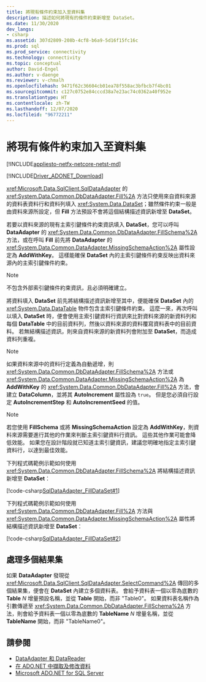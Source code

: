 ```yaml
---
title: 將現有條件約束加入至資料集
description: 描述如何將現有的條件約束新增至 DataSet。
ms.date: 11/30/2020
dev_langs:
- csharp
ms.assetid: 307d2809-208b-4cf8-b6a9-5d16f15fc16c
ms.prod: sql
ms.prod_service: connectivity
ms.technology: connectivity
ms.topic: conceptual
author: David-Engel
ms.author: v-daenge
ms.reviewer: v-chmalh
ms.openlocfilehash: 9471f62c36604cb01ea78f558ac3bfbcb7f4bc01
ms.sourcegitcommit: c127c0752e84cccd38a7e23ac74c0362a40f952e
ms.translationtype: HT
ms.contentlocale: zh-TW
ms.lasthandoff: 12/07/2020
ms.locfileid: "96772211"
---
```

# <a name="add-existing-constraints-to-a-dataset"></a>將現有條件約束加入至資料集

[!INCLUDE[appliesto-netfx-netcore-netst-md](../../includes/appliesto-netfx-netcore-netst-md.md)]

[!INCLUDE[Driver_ADONET_Download](../../includes/driver_adonet_download.md)]

<xref:Microsoft.Data.SqlClient.SqlDataAdapter> 的 <xref:System.Data.Common.DbDataAdapter.Fill%2A> 方法只使用來自資料來源的資料表資料行和資料列填入 <xref:System.Data.DataSet>；雖然條件約束一般是由資料來源所設定，但 **Fill** 方法預設不會將這個結構描述資訊新增至 **DataSet**。

若要以資料來源的現有主索引鍵條件約束資訊填入 **DataSet**，您可以呼叫 **DataAdapter** 的 <xref:System.Data.Common.DbDataAdapter.FillSchema%2A> 方法，或在呼叫 **Fill** 前先將 **DataAdapter** 的 <xref:System.Data.Common.DataAdapter.MissingSchemaAction%2A> 屬性設定為 **AddWithKey**。 這樣能確保 **DataSet** 內的主索引鍵條件約束反映出資料來源內的主索引鍵條件約束。

> [!NOTE]
> 不包含外部索引鍵條件約束資訊，且必須明確建立。

將資料填入 **DataSet** 前先將結構描述資訊新增至其中，便能確保 **DataSet** 內的 <xref:System.Data.DataTable> 物件包含主索引鍵條件約束。 這麼一來，再次呼叫以填入 **DataSet** 時，便會使用主索引鍵資料行資訊來比對資料來源的新資料列和每個 **DataTable** 中的目前資料列，然後以資料來源的資料覆寫資料表中的目前資料。 若無結構描述資訊，則來自資料來源的新資料列會附加至 **DataSet**，而造成資料列重複。

> [!NOTE]
> 如果資料來源中的資料行定義為自動遞增，則 <xref:System.Data.Common.DbDataAdapter.FillSchema%2A> 方法或 <xref:System.Data.Common.DataAdapter.MissingSchemaAction%2A> 為 **AddWithKey** 的 <xref:System.Data.Common.DbDataAdapter.Fill%2A> 方法，會建立 **DataColumn**，並將其 **AutoIncrement** 屬性設為 `true`。 但是您必須自行設定 **AutoIncrementStep** 和 **AutoIncrementSeed** 的值。

> [!NOTE]
> 若您使用 **FillSchema** 或將 **MissingSchemaAction** 設定為 **AddWithKey**，則資料來源需要進行其他的作業來判斷主索引鍵資料行資訊。 這些其他作業可能會降低效能。 如果您在設計階段就已知道主索引鍵資訊，建議您明確地指定主索引鍵資料行，以達到最佳效能。

下列程式碼範例示範如何使用 <xref:System.Data.Common.DbDataAdapter.FillSchema%2A> 將結構描述資訊新增至 **DataSet**：

[!code-csharp[SqlDataAdapter_FillDataSet#1](~/../sqlclient/doc/samples/SqlDataAdapter_FillDataSet.cs#1)]

下列程式碼範例示範如何使用 <xref:System.Data.Common.DbDataAdapter.Fill%2A> 方法與 <xref:System.Data.Common.DataAdapter.MissingSchemaAction%2A> 屬性將結構描述資訊新增至 **DataSet**：

[!code-csharp[SqlDataAdapter_FillDataSet#2](~/../sqlclient/doc/samples/SqlDataAdapter_FillDataSet.cs#2)]

## <a name="handling-multiple-result-sets"></a>處理多個結果集

如果 **DataAdapter** 發現從 <xref:Microsoft.Data.SqlClient.SqlDataAdapter.SelectCommand%2A> 傳回的多個結果集，便會在 **DataSet** 內建立多個資料表。 會給予資料表一個以零為底數的 **Table** *N* 增量預設名稱，並從 **Table** 開始，而非 "Table0"。 如果資料表名稱作為引數傳遞至 <xref:System.Data.Common.DbDataAdapter.FillSchema%2A> 方法，則會給予資料表一個以零為底數的 **TableName** *N* 增量名稱，並從 **TableName** 開始，而非 "TableName0"。

## <a name="see-also"></a>請參閱

- [DataAdapter 和 DataReader](dataadapters-datareaders.md)
- [在 ADO.NET 中擷取及修改資料](retrieving-modifying-data.md)
- [Microsoft ADO.NET for SQL Server](microsoft-ado-net-sql-server.md)

